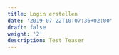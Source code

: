 ```yaml
---
title: Login erstellen
date: '2019-07-22T10:07:36+02:00'
draft: false
weight: '2'
description: Test Teaser
---
```


